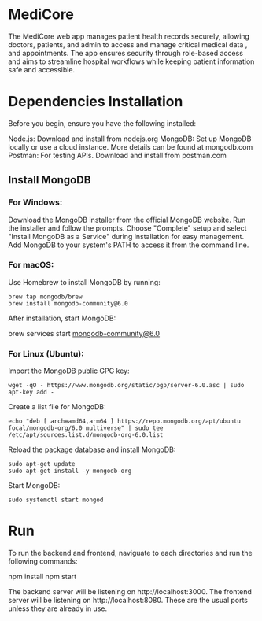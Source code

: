 # MediCore
The MediCore web app manages patient health records securely, allowing doctors, patients, and admin to access and manage critical medical data , and appointments. The app ensures security through role-based access and aims to streamline hospital workflows while keeping patient information safe and accessible.

# Dependencies Installation
Before you begin, ensure you have the following installed:

Node.js: Download and install from nodejs.org
MongoDB: Set up MongoDB locally or use a cloud instance. More details can be found at mongodb.com
Postman: For testing APIs. Download and install from postman.com

## Install MongoDB
### For Windows:

Download the MongoDB installer from the official MongoDB website.
Run the installer and follow the prompts.
Choose "Complete" setup and select "Install MongoDB as a Service" during installation for easy management.
Add MongoDB to your system's PATH to access it from the command line.

### For macOS:

Use Homebrew to install MongoDB by running:
    
    brew tap mongodb/brew
    brew install mongodb-community@6.0

After installation, start MongoDB:

brew services start mongodb-community@6.0

### For Linux (Ubuntu):
Import the MongoDB public GPG key:
    
    wget -qO - https://www.mongodb.org/static/pgp/server-6.0.asc | sudo apt-key add -

Create a list file for MongoDB:
  
    echo "deb [ arch=amd64,arm64 ] https://repo.mongodb.org/apt/ubuntu focal/mongodb-org/6.0 multiverse" | sudo tee /etc/apt/sources.list.d/mongodb-org-6.0.list

Reload the package database and install MongoDB:
    
    sudo apt-get update
    sudo apt-get install -y mongodb-org

Start MongoDB:
    
    sudo systemctl start mongod

# Run

To run the backend and frontend, naviguate to each directories and run the following commands:

npm install
npm start 

The backend server will be listening on http://localhost:3000.
The frontend server will be listening on http://localhost:8080.
These are the usual ports unless they are already in use.
